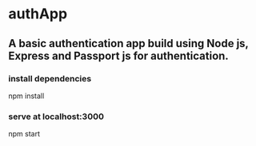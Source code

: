 # authApp

## A basic authentication app build using Node js, Express and Passport js for authentication.

### install dependencies
npm install

### serve at localhost:3000
npm start
